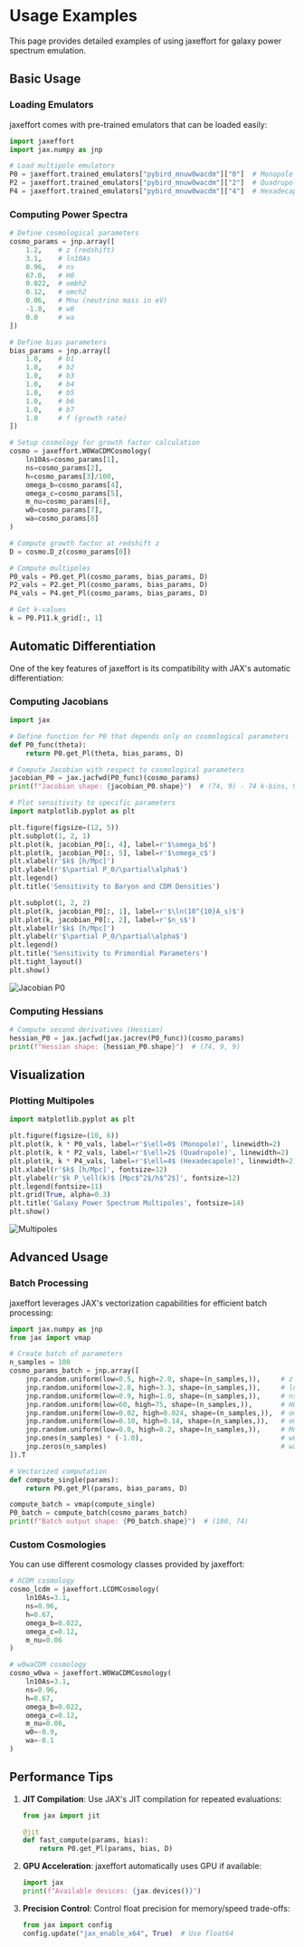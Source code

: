 # Usage Examples

This page provides detailed examples of using jaxeffort for galaxy power spectrum emulation.

## Basic Usage

### Loading Emulators

jaxeffort comes with pre-trained emulators that can be loaded easily:

```python
import jaxeffort
import jax.numpy as jnp

# Load multipole emulators
P0 = jaxeffort.trained_emulators["pybird_mnuw0wacdm"]["0"]  # Monopole
P2 = jaxeffort.trained_emulators["pybird_mnuw0wacdm"]["2"]  # Quadrupole
P4 = jaxeffort.trained_emulators["pybird_mnuw0wacdm"]["4"]  # Hexadecapole
```

### Computing Power Spectra

```python
# Define cosmological parameters
cosmo_params = jnp.array([
    1.2,    # z (redshift)
    3.1,    # ln10As
    0.96,   # ns
    67.0,   # H0
    0.022,  # ombh2
    0.12,   # omch2
    0.06,   # Mnu (neutrino mass in eV)
    -1.0,   # w0
    0.0     # wa
])

# Define bias parameters
bias_params = jnp.array([
    1.0,    # b1
    1.0,    # b2
    1.0,    # b3
    1.0,    # b4
    1.0,    # b5
    1.0,    # b6
    1.0,    # b7
    1.0     # f (growth rate)
])

# Setup cosmology for growth factor calculation
cosmo = jaxeffort.W0WaCDMCosmology(
    ln10As=cosmo_params[1],
    ns=cosmo_params[2],
    h=cosmo_params[3]/100,
    omega_b=cosmo_params[4],
    omega_c=cosmo_params[5],
    m_nu=cosmo_params[6],
    w0=cosmo_params[7],
    wa=cosmo_params[8]
)

# Compute growth factor at redshift z
D = cosmo.D_z(cosmo_params[0])

# Compute multipoles
P0_vals = P0.get_Pl(cosmo_params, bias_params, D)
P2_vals = P2.get_Pl(cosmo_params, bias_params, D)
P4_vals = P4.get_Pl(cosmo_params, bias_params, D)

# Get k-values
k = P0.P11.k_grid[:, 1]
```

## Automatic Differentiation

One of the key features of jaxeffort is its compatibility with JAX's automatic differentiation:

### Computing Jacobians

```python
import jax

# Define function for P0 that depends only on cosmological parameters
def P0_func(theta):
    return P0.get_Pl(theta, bias_params, D)

# Compute Jacobian with respect to cosmological parameters
jacobian_P0 = jax.jacfwd(P0_func)(cosmo_params)
print(f"Jacobian shape: {jacobian_P0.shape}")  # (74, 9) - 74 k-bins, 9 parameters

# Plot sensitivity to specific parameters
import matplotlib.pyplot as plt

plt.figure(figsize=(12, 5))
plt.subplot(1, 2, 1)
plt.plot(k, jacobian_P0[:, 4], label=r'$\omega_b$')
plt.plot(k, jacobian_P0[:, 5], label=r'$\omega_c$')
plt.xlabel(r'$k$ [h/Mpc]')
plt.ylabel(r'$\partial P_0/\partial\alpha$')
plt.legend()
plt.title('Sensitivity to Baryon and CDM Densities')

plt.subplot(1, 2, 2)
plt.plot(k, jacobian_P0[:, 1], label=r'$\ln(10^{10}A_s)$')
plt.plot(k, jacobian_P0[:, 2], label=r'$n_s$')
plt.xlabel(r'$k$ [h/Mpc]')
plt.ylabel(r'$\partial P_0/\partial\alpha$')
plt.legend()
plt.title('Sensitivity to Primordial Parameters')
plt.tight_layout()
plt.show()
```

![Jacobian P0](images/jacobian_P0.png)

### Computing Hessians

```python
# Compute second derivatives (Hessian)
hessian_P0 = jax.jacfwd(jax.jacrev(P0_func))(cosmo_params)
print(f"Hessian shape: {hessian_P0.shape}")  # (74, 9, 9)
```

## Visualization

### Plotting Multipoles

```python
import matplotlib.pyplot as plt

plt.figure(figsize=(10, 6))
plt.plot(k, k * P0_vals, label=r'$\ell=0$ (Monopole)', linewidth=2)
plt.plot(k, k * P2_vals, label=r'$\ell=2$ (Quadrupole)', linewidth=2)
plt.plot(k, k * P4_vals, label=r'$\ell=4$ (Hexadecapole)', linewidth=2)
plt.xlabel(r'$k$ [h/Mpc]', fontsize=12)
plt.ylabel(r'$k P_\ell(k)$ [Mpc$^2$/h$^2$]', fontsize=12)
plt.legend(fontsize=11)
plt.grid(True, alpha=0.3)
plt.title('Galaxy Power Spectrum Multipoles', fontsize=14)
plt.show()
```

![Multipoles](images/multipoles.png)

## Advanced Usage

### Batch Processing

jaxeffort leverages JAX's vectorization capabilities for efficient batch processing:

```python
import jax.numpy as jnp
from jax import vmap

# Create batch of parameters
n_samples = 100
cosmo_params_batch = jnp.array([
    jnp.random.uniform(low=0.5, high=2.0, shape=(n_samples,)),     # z
    jnp.random.uniform(low=2.8, high=3.3, shape=(n_samples,)),     # ln10As
    jnp.random.uniform(low=0.9, high=1.0, shape=(n_samples,)),     # ns
    jnp.random.uniform(low=60, high=75, shape=(n_samples,)),       # H0
    jnp.random.uniform(low=0.02, high=0.024, shape=(n_samples,)),  # ombh2
    jnp.random.uniform(low=0.10, high=0.14, shape=(n_samples,)),   # omch2
    jnp.random.uniform(low=0.0, high=0.2, shape=(n_samples,)),     # Mnu
    jnp.ones(n_samples) * (-1.0),                                  # w0
    jnp.zeros(n_samples)                                           # wa
]).T

# Vectorized computation
def compute_single(params):
    return P0.get_Pl(params, bias_params, D)

compute_batch = vmap(compute_single)
P0_batch = compute_batch(cosmo_params_batch)
print(f"Batch output shape: {P0_batch.shape}")  # (100, 74)
```

### Custom Cosmologies

You can use different cosmology classes provided by jaxeffort:

```python
# ΛCDM cosmology
cosmo_lcdm = jaxeffort.LCDMCosmology(
    ln10As=3.1,
    ns=0.96,
    h=0.67,
    omega_b=0.022,
    omega_c=0.12,
    m_nu=0.06
)

# w0waCDM cosmology
cosmo_w0wa = jaxeffort.W0WaCDMCosmology(
    ln10As=3.1,
    ns=0.96,
    h=0.67,
    omega_b=0.022,
    omega_c=0.12,
    m_nu=0.06,
    w0=-0.9,
    wa=-0.1
)
```

## Performance Tips

1. **JIT Compilation**: Use JAX's JIT compilation for repeated evaluations:
   ```python
   from jax import jit

   @jit
   def fast_compute(params, bias):
       return P0.get_Pl(params, bias, D)
   ```

2. **GPU Acceleration**: jaxeffort automatically uses GPU if available:
   ```python
   import jax
   print(f"Available devices: {jax.devices()}")
   ```

3. **Precision Control**: Control float precision for memory/speed trade-offs:
   ```python
   from jax import config
   config.update("jax_enable_x64", True)  # Use float64
   ```